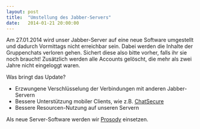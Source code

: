```yaml
---
layout: post
title:  "Umstellung des Jabber-Servers"
date:   2014-01-21 20:00:00
---
```


Am 27.01.2014 wird unser Jabber-Server auf eine neue Software umgestellt und dadurch Vormittags nicht erreichbar sein. Dabei werden die Inhalte der Gruppenchats verloren gehen. Sichert diese also bitte vorher, falls ihr sie noch braucht! Zusätzlich werden alle Accounts gelöscht, die mehr als zwei Jahre nicht eingeloggt waren.

Was bringt das Update?
* Erzwungene Verschlüsselung der Verbindungen mit anderen Jabber-Servern
* Bessere Unterstützung mobiler Clients, wie z.B. [ChatSecure](https://guardianproject.info/apps/chatsecure/)
* Bessere Resourcen-Nutzung auf unseren Servern

Als neue Server-Software werden wir [Prosody](http://prosody.im/) einsetzen.
